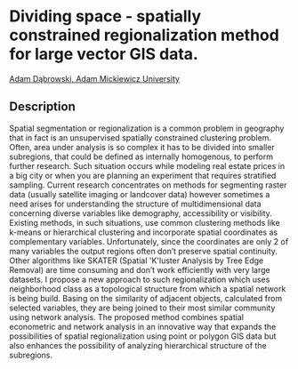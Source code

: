 # Dividing space - spatially constrained regionalization method for large vector GIS data.

[Adam	Dąbrowski,	Adam Mickiewicz University]()

## Description

Spatial segmentation or regionalization is a common problem in geography that in fact is an unsupervised spatially constrained clustering problem. Often, area under analysis is so complex it has to be divided into smaller subregions, that could be defined as internally homogenous, to perform further research. Such situation occurs while modeling real estate prices in a big city or  when you are planning an experiment that requires stratified sampling. Current  research concentrates on methods for segmenting raster data (usually satellite imaging or landcover data) however sometimes a need arises for understanding the structure of multidimensional data concerning diverse variables like demography, accessibility or visibility. Existing methods, in such situations, use common clustering methods like k-means or hierarchical clustering and incorporate spatial coordinates as complementary variables. Unfortunately, since the coordinates are only 2 of many variables the output regions often don’t preserve spatial continuity. Other algorithms like SKATER (Spatial 'K'luster Analysis by Tree Edge Removal) are time consuming and don’t work efficiently with very large datasets. I propose a new approach to such regionalization which uses neighborhood class as a topological structure from which a spatial network is being build. Basing on the similarity of adjacent objects, calculated from selected variables, they are being joined to their most similar community using network analysis. The proposed method combines spatial econometric and network analysis in an innovative way that expands the possibilities of spatial regionalization using point or polygon GIS data but also enhances the possibility of analyzing hierarchical structure of the subregions.